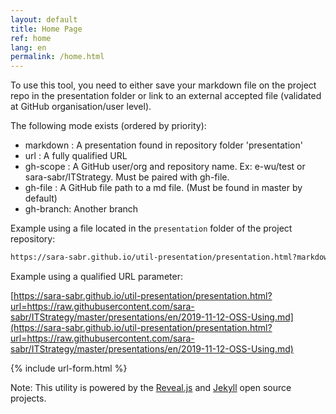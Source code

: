 ```yaml
---
layout: default
title: Home Page
ref: home
lang: en
permalink: /home.html
---
```

To use this tool, you need to either save your markdown file on the project repo in the presentation folder or link to an external accepted file (validated at GitHub organisation/user level).

The following mode exists (ordered by priority):
- markdown : A presentation found in repository folder 'presentation'
- url      : A fully qualified URL
- gh-scope : A GitHub user/org and repository name. Ex: e-wu/test or sara-sabr/ITStrategy.
             Must be paired with gh-file.
- gh-file  : A GitHub file path to a md file. (Must be found in master by default)
- gh-branch: Another branch

Example using a file located in the `presentation` folder of the project repository:

```html
https://sara-sabr.github.io/util-presentation/presentation.html?markdown=/en/example.md
```

Example using a qualified URL parameter:

[https://sara-sabr.github.io/util-presentation/presentation.html?url=https://raw.githubusercontent.com/sara-sabr/ITStrategy/master/presentations/en/2019-11-12-OSS-Using.md](https://sara-sabr.github.io/util-presentation/presentation.html?url=https://raw.githubusercontent.com/sara-sabr/ITStrategy/master/presentations/en/2019-11-12-OSS-Using.md)

{% include url-form.html %}

Note: This utility is powered by the [Reveal.js](https://revealjs.com/#/https://revealjs.com/#/) and [Jekyll](https://jekyllrb.com/) open source projects.
